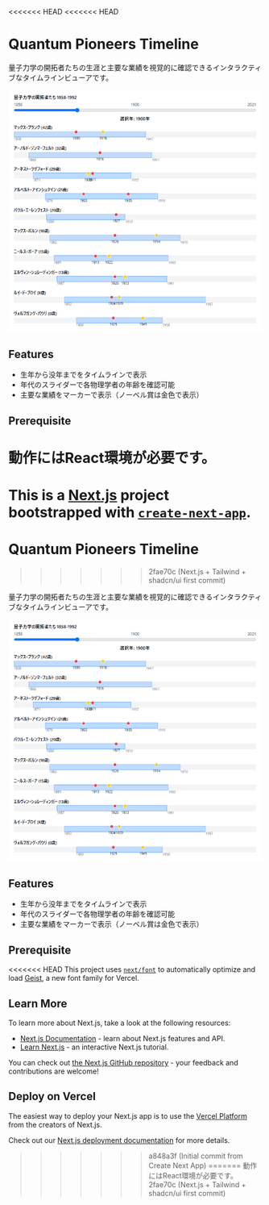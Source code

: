 <<<<<<< HEAD
<<<<<<< HEAD
# Quantum Pioneers Timeline

量子力学の開拓者たちの生涯と主要な業績を視覚的に確認できるインタラクティブなタイムラインビューアです。

![スクリーンショット](./images/screenshot.png)

## Features

- 生年から没年までをタイムラインで表示
- 年代のスライダーで各物理学者の年齢を確認可能
- 主要な業績をマーカーで表示（ノーベル賞は金色で表示）

## Prerequisite

動作にはReact環境が必要です。
=======
This is a [Next.js](https://nextjs.org) project bootstrapped with [`create-next-app`](https://nextjs.org/docs/app/api-reference/cli/create-next-app).
=======
# Quantum Pioneers Timeline
>>>>>>> 2fae70c (Next.js + Tailwind + shadcn/ui first commit)

量子力学の開拓者たちの生涯と主要な業績を視覚的に確認できるインタラクティブなタイムラインビューアです。

![スクリーンショット](./images/screenshot.png)

## Features

- 生年から没年までをタイムラインで表示
- 年代のスライダーで各物理学者の年齢を確認可能
- 主要な業績をマーカーで表示（ノーベル賞は金色で表示）

## Prerequisite

<<<<<<< HEAD
This project uses [`next/font`](https://nextjs.org/docs/app/building-your-application/optimizing/fonts) to automatically optimize and load [Geist](https://vercel.com/font), a new font family for Vercel.

## Learn More

To learn more about Next.js, take a look at the following resources:

- [Next.js Documentation](https://nextjs.org/docs) - learn about Next.js features and API.
- [Learn Next.js](https://nextjs.org/learn) - an interactive Next.js tutorial.

You can check out [the Next.js GitHub repository](https://github.com/vercel/next.js) - your feedback and contributions are welcome!

## Deploy on Vercel

The easiest way to deploy your Next.js app is to use the [Vercel Platform](https://vercel.com/new?utm_medium=default-template&filter=next.js&utm_source=create-next-app&utm_campaign=create-next-app-readme) from the creators of Next.js.

Check out our [Next.js deployment documentation](https://nextjs.org/docs/app/building-your-application/deploying) for more details.
>>>>>>> a848a3f (Initial commit from Create Next App)
=======
動作にはReact環境が必要です。
>>>>>>> 2fae70c (Next.js + Tailwind + shadcn/ui first commit)
